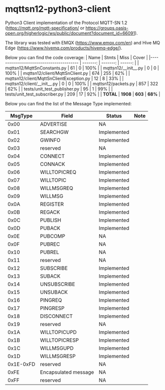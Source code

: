 # mqttsn12-python3-client
Python3 Client implementation of the Protocol MQTT-SN 1.2 (https://mqtt.org/mqtt-specification/ or https://groups.oasis-open.org/higherlogic/ws/public/document?document_id=66091).

The library was tested with EMQX (https://www.emqx.com/en) and Hive MQ Edge (https://www.hivemq.com/products/hivemq-edge/).

Below you can find the code coverage:
| Name                                     |    Stmts |     Miss |   Cover |
|----------------------------------------- | -------: | -------: | ------: |
| mqttsn12/MqttSnConstants.py              |       61 |        0 |    100% |
| mqttsn12/\_\_init\_\_.py                 |        0 |        0 |    100% |
| mqttsn12/client/MqttSnClient.py          |      674 |      255 |     62% |
| mqttsn12/client/MqttSnClientException.py |       12 |        8 |     33% |
| mqttsn12/client/\_\_init\_\_.py          |        0 |        0 |    100% |
| mqttsn12/packets.py                      |      857 |      322 |     62% |
| tests/unit\_test\_publisher.py           |       95 |        1 |     99% |
| tests/unit\_test\_subscriber.py          |      209 |       17 |     92% |
|                                **TOTAL** | **1908** |  **603** | **68%** |

Below you can find the list of the Message Type implemented:

|MsgType|Field|Status|Note|
|-|-|-|-|
|0x00|ADVERTISE|NA||
|0x01|SEARCHGW|Implemented||
|0x02|GWINFO|Implemented||
|0x03|reserved|NA||
|0x04|CONNECT|Implemented||
|0x05|CONNACK|Implemented||
|0x06|WILLTOPICREQ|Implemented||
|0x07|WILLTOPIC|Implemented||
|0x08|WILLMSGREQ|Implemented||
|0x09|WILLMSG|Implemented||
|0x0A|REGISTER|Implemented||
|0x0B|REGACK|Implemented||
|0x0C|PUBLISH|Implemented||
|0x0D|PUBACK|Implemented||
|0x0E|PUBCOMP|NA||
|0x0F|PUBREC|NA||
|0x10|PUBREL|NA||
|0x11|reserved|NA||
|0x12|SUBSCRIBE|Implemented||
|0x13|SUBACK|Implemented||
|0x14|UNSUBSCRIBE|Implemented||
|0x15|UNSUBACK|Implemented||
|0x16|PINGREQ|Implemented||
|0x17|PINGRESP|Implemented||
|0x18|DISCONNECT|Implemented||
|0x19|reserved|NA||
|0x1A|WILLTOPICUPD|Implemented||
|0x1B|WILLTOPICRESP|Implemented||
|0x1C|WILLMSGUPD|Implemented||
|0x1D|WILLMSGRESP|Implemented||
|0x1E-0xFD|reserved|NA||
|0xFE|Encapsulated message|NA||
|0xFF|reserved|NA||
